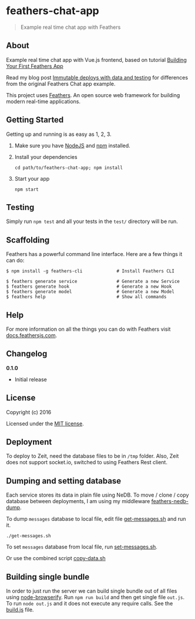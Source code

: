 # feathers-chat-app

> Example real time chat app with Feathers

## About

Example real time chat app with Vue.js frontend, based on tutorial
[Building Your First Feathers App](http://docs.feathersjs.com/getting-started/readme.html)

Read my blog post
[Immutable deploys with data and testing](https://glebbahmutov.com/blog/immutable-deploys-with-data-and-testing/)
for differences from the original Feathers Chat app example.

This project uses [Feathers](http://feathersjs.com). An open source web framework for building modern real-time applications.

## Getting Started

Getting up and running is as easy as 1, 2, 3.

1. Make sure you have [NodeJS](https://nodejs.org/) and [npm](https://www.npmjs.com/) installed.
2. Install your dependencies

    ```
    cd path/to/feathers-chat-app; npm install
    ```

3. Start your app

    ```
    npm start
    ```

## Testing

Simply run `npm test` and all your tests in the `test/` directory will be run.

## Scaffolding

Feathers has a powerful command line interface. Here are a few things it can do:

```
$ npm install -g feathers-cli             # Install Feathers CLI

$ feathers generate service               # Generate a new Service
$ feathers generate hook                  # Generate a new Hook
$ feathers generate model                 # Generate a new Model
$ feathers help                           # Show all commands
```

## Help

For more information on all the things you can do with Feathers visit [docs.feathersjs.com](http://docs.feathersjs.com).

## Changelog

__0.1.0__

- Initial release

## License

Copyright (c) 2016

Licensed under the [MIT license](LICENSE).

## Deployment

To deploy to Zeit, need the database files to be in `/tmp` folder.
Also, Zeit does not support socket.io, switched to using Feathers Rest
client.

## Dumping and setting database

Each service stores its data in plain file using NeDB. To move / clone / copy
database between deployments, I am using my middleware
[feathers-nedb-dump](https://github.com/bahmutov/feathers-nedb-dump).

To dump `messages` database to local file, edit file
[get-messages.sh](get-messages.sh) and run it.

```text
./get-messages.sh
```

To set `messages` database from local file, run
[set-messages.sh](set-messages.sh).

Or use the combined script [copy-data.sh](copy-data.sh)

## Building single bundle

In order to just run the server we can build single bundle out of all files
using [node-browserify](https://github.com/substack/node-browserify).
Run `npm run build` and then get single file `out.js`. To run `node out.js`
and it does not execute any require calls. See the [build.js](build.js) file.
